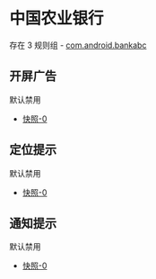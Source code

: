 # 中国农业银行

存在 3 规则组 - [com.android.bankabc](/src/apps/com.android.bankabc.ts)

## 开屏广告

默认禁用

- [快照-0](https://i.gkd.li/i/14179381)

## 定位提示

默认禁用

- [快照-0](https://i.gkd.li/i/14208572)

## 通知提示

默认禁用

- [快照-0](https://i.gkd.li/i/14208621)

